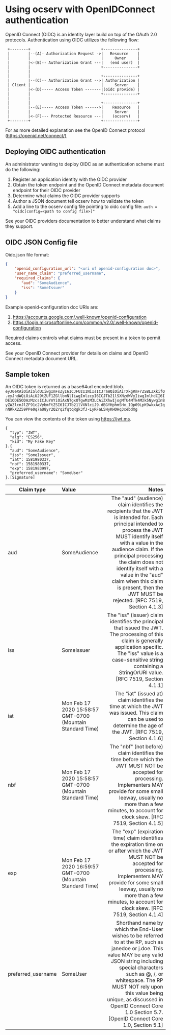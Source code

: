 # Using ocserv with OpenIDConnect authentication

OpenID Connect (OIDC) is an identity layer build on top of the OAuth 2.0 protocols. Authentication using OIDC utilizes the following flow:

     +--------+                               +---------------+
     |        |--(A)- Authorization Request ->|   Resource    |
     |        |                               |     Owner     |
     |        |<-(B)-- Authorization Grant ---|   (end user)  |
     |        |                               +---------------+
     |        |
     |        |                               +---------------+
     |        |--(C)-- Authorization Grant -->| Authorization |
     | Client |                               |     Server    |
     |        |<-(D)----- Access Token -------|(oidc provide) |
     |        |                               +---------------+
     |        |
     |        |                               +---------------+
     |        |--(E)----- Access Token ------>|    Resource   |
     |        |                               |     Server    |
     |        |<-(F)--- Protected Resource ---|    (ocserv)   |
     +--------+                               +---------------+

For as more detailed explanation see the OpenID Connect protocol (<https://openid.net/connect/)>

## Deploying OIDC authentication

An administrator wanting to deploy OIDC as an authentication scheme must do the following:

1) Register an application identity with the OIDC provider
2) Obtain the token endpoint and the OpenID Connect metadata document endpoint for their OIDC provider
3) Determine what claims the OIDC provider supports
4) Author a JSON document tell ocserv how to validate the token
5) Add a line to the ocserv config file pointing to oidc config file: `auth = "oidc[config=<path to config file>]"`

See your OIDC providers documentation to better understand what claims they support.

## OIDC JSON Config file

Oidc.json file format:
```json
{
    "openid_configuration_url": "<uri of openid-configuration doc>",
    "user_name_claim": "preferred_username",
    "required_claims": {
       "aud": "SomeAudience",
       "iss": "SomeIssuer"
    }
}
```

Example openid-configuration doc URIs are:
1) <https://accounts.google.com/.well-known/openid-configuration>
2) <https://login.microsoftonline.com/common/v2.0/.well-known/openid-configuration>

Required claims controls what claims must be present in a token to permit access.

See your OpenID Connect provider for details on claims and OpenID Connect metadata document URL.

## Sample token

An OIDC token is returned as a base64url encoded blob.
`eyJ0eXAiOiAiSldUIiwgImFsZyI6ICJFUzI1NiIsICJraWQiOiAiTXkgRmFrZSBLZXkifQ.eyJhdWQiOiAiU29tZUF1ZGllbmNlIiwgImlzcyI6ICJTb21lSXNzdWVyIiwgImlhdCI6IDE1ODE5ODAzMzcsICJuYmYiOiAxNTgxOTgwMzM3LCAiZXhwIjogMTU4MTk4Mzk5NywgInByZWZlcnJlZF91c2VybmFtZSI6ICJTb21lVXNlciJ9.dBGYHphmSHx_IQp09LpK9wkxAcIqnNRkX2Z59PPe0q7aU8yr2QZrq2fqtqRgk3fJ-LyRFaL5HyKHOHq3xebdXg`

You can view the contents of the token using <https://jwt.ms>.
```
{
  "typ": "JWT",
  "alg": "ES256",
  "kid": "My Fake Key"
}.{
  "aud": "SomeAudience",
  "iss": "SomeIssuer",
  "iat": 1581980337,
  "nbf": 1581980337,
  "exp": 1581983997,
  "preferred_username": "SomeUser"
}.[Signature]
```

|Claim type|Value|Notes|
|--------------|:--------|----:|
|aud|SomeAudience|The "aud" (audience) claim identifies the recipients that the JWT is intended for. Each principal intended to process the JWT MUST identify itself with a value in the audience claim. If the principal processing the claim does not identify itself with a value in the "aud" claim when this claim is present, then the JWT MUST be rejected. [RFC 7519, Section 4.1.3]|
|iss|SomeIssuer|The "iss" (issuer) claim identifies the principal that issued the JWT. The processing of this claim is generally application specific. The "iss" value is a case-sensitive string containing a StringOrURI value. [RFC 7519, Section 4.1.1]|
|iat|Mon Feb 17 2020 15:58:57 GMT-0700 (Mountain Standard Time)|The "iat" (issued at) claim identifies the time at which the JWT was issued. This claim can be used to determine the age of the JWT. [RFC 7519, Section 4.1.6]|
|nbf|Mon Feb 17 2020 15:58:57 GMT-0700 (Mountain Standard Time)|The "nbf" (not before) claim identifies the time before which the JWT MUST NOT be accepted for processing. Implementers MAY provide for some small leeway, usually no more than a few minutes, to account for clock skew. [RFC 7519, Section 4.1.5]|
|exp|Mon Feb 17 2020 16:59:57 GMT-0700 (Mountain Standard Time)|The "exp" (expiration time) claim identifies the expiration time on or after which the JWT MUST NOT be accepted for processing. Implementers MAY provide for some small leeway, usually no more than a few minutes, to account for clock skew. [RFC 7519, Section 4.1.4]|
|preferred_username|SomeUser|Shorthand name by which the End-User wishes to be referred to at the RP, such as janedoe or j.doe. This value MAY be any valid JSON string including special characters such as @, /, or whitespace. The RP MUST NOT rely upon this value being unique, as discussed in OpenID Connect Core 1.0 Section 5.7. [OpenID Connect Core 1.0, Section 5.1]|
